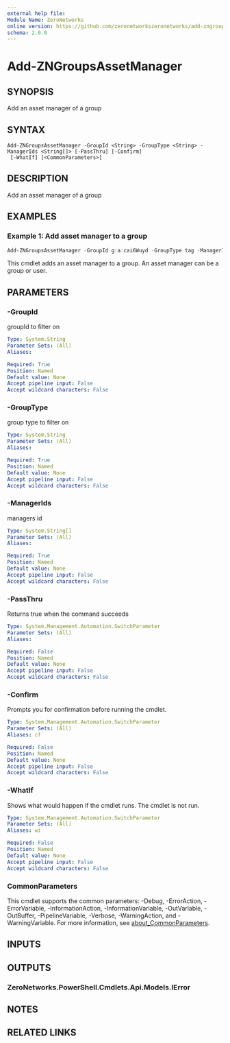 ```yaml
---
external help file:
Module Name: ZeroNetworks
online version: https://github.com/zeronetworkszeronetworks/add-zngroupsassetmanager
schema: 2.0.0
---
```


# Add-ZNGroupsAssetManager

## SYNOPSIS
Add an asset manager of a group

## SYNTAX

```
Add-ZNGroupsAssetManager -GroupId <String> -GroupType <String> -ManagerIds <String[]> [-PassThru] [-Confirm]
 [-WhatIf] [<CommonParameters>]
```

## DESCRIPTION
Add an asset manager of a group

## EXAMPLES

### Example 1: Add asset manager to a group
```powershell
Add-ZNGroupsAssetManager -GroupId g:a:cai6Wuyd -GroupType tag -ManagerIds @("u:a:RVVXGo4w")
```

This cmdlet adds an asset manager to a group.
An asset manager can be a group or user.

## PARAMETERS

### -GroupId
groupId to filter on

```yaml
Type: System.String
Parameter Sets: (All)
Aliases:

Required: True
Position: Named
Default value: None
Accept pipeline input: False
Accept wildcard characters: False
```

### -GroupType
group type to filter on

```yaml
Type: System.String
Parameter Sets: (All)
Aliases:

Required: True
Position: Named
Default value: None
Accept pipeline input: False
Accept wildcard characters: False
```

### -ManagerIds
managers id

```yaml
Type: System.String[]
Parameter Sets: (All)
Aliases:

Required: True
Position: Named
Default value: None
Accept pipeline input: False
Accept wildcard characters: False
```

### -PassThru
Returns true when the command succeeds

```yaml
Type: System.Management.Automation.SwitchParameter
Parameter Sets: (All)
Aliases:

Required: False
Position: Named
Default value: None
Accept pipeline input: False
Accept wildcard characters: False
```

### -Confirm
Prompts you for confirmation before running the cmdlet.

```yaml
Type: System.Management.Automation.SwitchParameter
Parameter Sets: (All)
Aliases: cf

Required: False
Position: Named
Default value: None
Accept pipeline input: False
Accept wildcard characters: False
```

### -WhatIf
Shows what would happen if the cmdlet runs.
The cmdlet is not run.

```yaml
Type: System.Management.Automation.SwitchParameter
Parameter Sets: (All)
Aliases: wi

Required: False
Position: Named
Default value: None
Accept pipeline input: False
Accept wildcard characters: False
```

### CommonParameters
This cmdlet supports the common parameters: -Debug, -ErrorAction, -ErrorVariable, -InformationAction, -InformationVariable, -OutVariable, -OutBuffer, -PipelineVariable, -Verbose, -WarningAction, and -WarningVariable. For more information, see [about_CommonParameters](http://go.microsoft.com/fwlink/?LinkID=113216).

## INPUTS

## OUTPUTS

### ZeroNetworks.PowerShell.Cmdlets.Api.Models.IError

## NOTES

## RELATED LINKS

